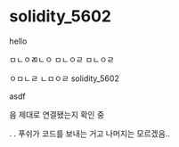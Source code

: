 # solidity_5602

hello

ㅁㄴㅇㄻㄴㅇ
ㅁㄴㅇㄹ
ㅁㄴㅇㄹ

ㅇㅁㄴㄹ
ㄴㅁㅇㄹ
solidity_5602

asdf

음 제대로 연결됐는지 확인 중

.
.
푸쉬가 코드를 보내는 거고 나머지는 모르겠음..

